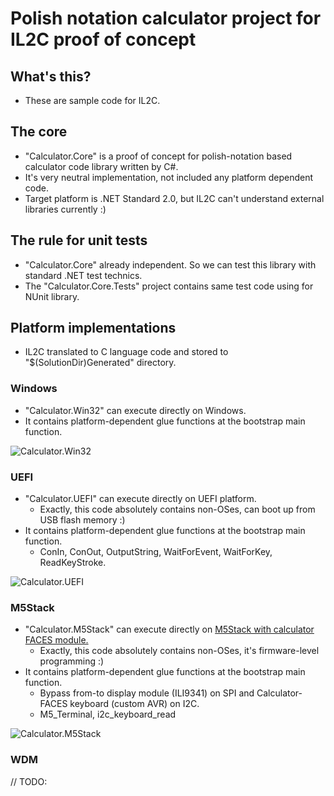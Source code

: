 # Polish notation calculator project for IL2C proof of concept

## What's this?

* These are sample code for IL2C.

## The core

* "Calculator.Core" is a proof of concept for polish-notation based calculator code library written by C#.
* It's very neutral implementation, not included any platform dependent code.
* Target platform is .NET Standard 2.0, but IL2C can't understand external libraries currently :)

## The rule for unit tests

* "Calculator.Core" already independent. So we can test this library with standard .NET test technics.
* The "Calculator.Core.Tests" project contains same test code using for NUnit library.

## Platform implementations

* IL2C translated to C language code and stored to "$(SolutionDir)Generated" directory.

### Windows

* "Calculator.Win32" can execute directly on Windows.
* It contains platform-dependent glue functions at the bootstrap main function.

![Calculator.Win32](../../images/Calculator.Win32.png)

### UEFI

* "Calculator.UEFI" can execute directly on UEFI platform.
  * Exactly, this code absolutely contains non-OSes, can boot up from USB flash memory :)
* It contains platform-dependent glue functions at the bootstrap main function.
  * ConIn, ConOut, OutputString, WaitForEvent, WaitForKey, ReadKeyStroke.

![Calculator.UEFI](../../images/Calculator.UEFI.jpg)

### M5Stack

* "Calculator.M5Stack" can execute directly on [M5Stack with calculator FACES module.](http://m5stack.com/)
  * Exactly, this code absolutely contains non-OSes, it's firmware-level programming :)
* It contains platform-dependent glue functions at the bootstrap main function.
  * Bypass from-to display module (ILI9341) on SPI and Calculator-FACES keyboard (custom AVR) on I2C.
  * M5_Terminal, i2c_keyboard_read

![Calculator.M5Stack](../../images/Calculator.M5Stack.jpg)

### WDM

// TODO:
